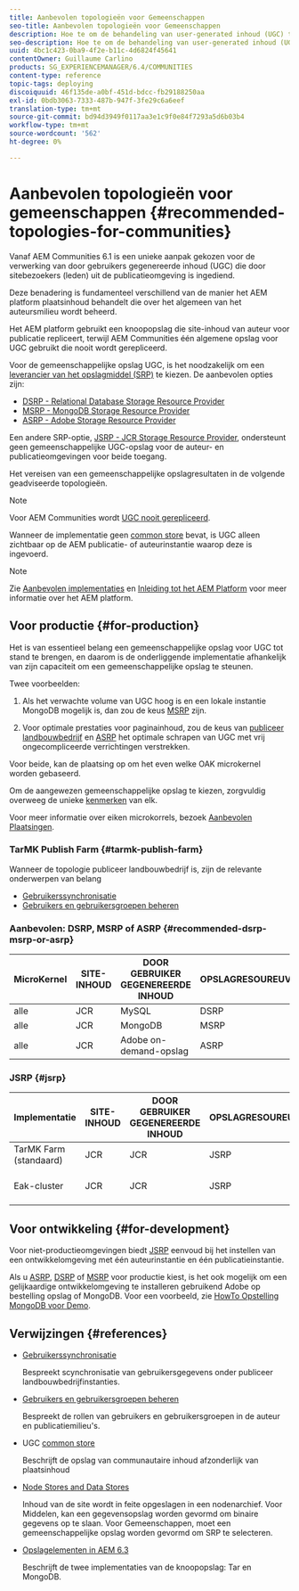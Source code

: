 ```yaml
---
title: Aanbevolen topologieën voor Gemeenschappen
seo-title: Aanbevolen topologieën voor Gemeenschappen
description: Hoe te om de behandeling van user-generated inhoud (UGC) te benaderen
seo-description: Hoe te om de behandeling van user-generated inhoud (UGC) te benaderen
uuid: 4bc1c423-0ba9-4f2e-b11c-4d6824f45641
contentOwner: Guillaume Carlino
products: SG_EXPERIENCEMANAGER/6.4/COMMUNITIES
content-type: reference
topic-tags: deploying
discoiquuid: 46f135de-a0bf-451d-bdcc-fb29188250aa
exl-id: 0bdb3063-7333-487b-947f-3fe29c6a6eef
translation-type: tm+mt
source-git-commit: bd94d3949f0117aa3e1c9f0e84f7293a5d6b03b4
workflow-type: tm+mt
source-wordcount: '562'
ht-degree: 0%

---
```


# Aanbevolen topologieën voor gemeenschappen {#recommended-topologies-for-communities}

Vanaf AEM Communities 6.1 is een unieke aanpak gekozen voor de verwerking van door gebruikers gegenereerde inhoud (UGC) die door sitebezoekers (leden) uit de publicatieomgeving is ingediend.

Deze benadering is fundamenteel verschillend van de manier het AEM platform plaatsinhoud behandelt die over het algemeen van het auteursmilieu wordt beheerd.

Het AEM platform gebruikt een knoopopslag die site-inhoud van auteur voor publicatie repliceert, terwijl AEM Communities één algemene opslag voor UGC gebruikt die nooit wordt gerepliceerd.

Voor de gemeenschappelijke opslag UGC, is het noodzakelijk om een [leverancier van het opslagmiddel (SRP)](working-with-srp.md) te kiezen. De aanbevolen opties zijn:

* [DSRP - Relational Database Storage Resource Provider](dsrp.md)
* [MSRP - MongoDB Storage Resource Provider](msrp.md)
* [ASRP - Adobe Storage Resource Provider](asrp.md)

Een andere SRP-optie, [JSRP - JCR Storage Resource Provider](jsrp.md), ondersteunt geen gemeenschappelijke UGC-opslag voor de auteur- en publicatieomgevingen voor beide toegang.

Het vereisen van een gemeenschappelijke opslagresultaten in de volgende geadviseerde topologieën.

>[!NOTE]
>
>Voor AEM Communities wordt [UGC nooit gerepliceerd](working-with-srp.md#ugc-never-replicated).
>
>Wanneer de implementatie geen [common store](working-with-srp.md) bevat, is UGC alleen zichtbaar op de AEM publicatie- of auteurinstantie waarop deze is ingevoerd.

>[!NOTE]
>
>Zie [Aanbevolen implementaties](../../help/sites-deploying/recommended-deploys.md) en [Inleiding tot het AEM Platform](../../help/sites-deploying/data-store-config.md) voor meer informatie over het AEM platform.

## Voor productie {#for-production}

Het is van essentieel belang een gemeenschappelijke opslag voor UGC tot stand te brengen, en daarom is de onderliggende implementatie afhankelijk van zijn capaciteit om een gemeenschappelijke opslag te steunen.

Twee voorbeelden:

1) Als het verwachte volume van UGC hoog is en een lokale instantie MongoDB mogelijk is, dan zou de keus [MSRP](msrp.md) zijn.

2) Voor optimale prestaties voor paginainhoud, zou de keus van [publiceer landbouwbedrijf](../../help/sites-deploying/recommended-deploys.md#tarmk-farm) en [ASRP](asrp.md) het optimale schrapen van UGC met vrij ongecompliceerde verrichtingen verstrekken.

Voor beide, kan de plaatsing op om het even welke OAK microkernel worden gebaseerd.

Om de aangewezen gemeenschappelijke opslag te kiezen, zorgvuldig overweeg de unieke [kenmerken](working-with-srp.md#characteristics-of-srp-options) van elk.

Voor meer informatie over eiken microkorrels, bezoek [Aanbevolen Plaatsingen](../../help/sites-deploying/recommended-deploys.md).

### TarMK Publish Farm {#tarmk-publish-farm}

Wanneer de topologie publiceer landbouwbedrijf is, zijn de relevante onderwerpen van belang

* [Gebruikerssynchronisatie](sync.md)
* [Gebruikers en gebruikersgroepen beheren](users.md)

### Aanbevolen: DSRP, MSRP of ASRP {#recommended-dsrp-msrp-or-asrp}

| MicroKernel | SITE-INHOUD | DOOR GEBRUIKER GEGENEREERDE INHOUD | OPSLAGRESOUREUVERLENER | ALGEMENE OPSLAG |
|-------------|------------------------|----------------------------------|---------------------------|---------------|
| alle | JCR | MySQL | DSRP | Ja |
| alle | JCR | MongoDB | MSRP | Ja |
| alle | JCR | Adobe on-demand-opslag | ASRP | Ja |

### JSRP {#jsrp}


| Implementatie | SITE-INHOUD | DOOR GEBRUIKER GEGENEREERDE INHOUD | OPSLAGRESOUREUVERLENER | ALGEMENE OPSLAG |
|----------------------|------------------------|----------------------------------|---------------------------|---------------------------------|
| TarMK Farm (standaard) | JCR | JCR | JSRP | Nee |
| Eak-cluster | JCR | JCR | JSRP | Alleen voor publicatie-omgeving |

## Voor ontwikkeling {#for-development}

Voor niet-productieomgevingen biedt [JSRP](jsrp.md) eenvoud bij het instellen van een ontwikkelomgeving met één auteurinstantie en één publicatieinstantie.

Als u [ASRP](asrp.md), [DSRP](dsrp.md) of [MSRP](msrp.md) voor productie kiest, is het ook mogelijk om een gelijkaardige ontwikkelomgeving te installeren gebruikend Adobe op bestelling opslag of MongoDB. Voor een voorbeeld, zie [HowTo Opstelling MongoDB voor Demo](demo-mongo.md).

## Verwijzingen {#references}

* [Gebruikerssynchronisatie](sync.md)

   Bespreekt scynchronisatie van gebruikersgegevens onder publiceer landbouwbedrijfinstanties.

* [Gebruikers en gebruikersgroepen beheren](users.md)

   Bespreekt de rollen van gebruikers en gebruikersgroepen in de auteur en publicatiemilieu&#39;s.

* UGC [common store](working-with-srp.md)

   Beschrijft de opslag van communautaire inhoud afzonderlijk van plaatsinhoud

* [Node Stores and Data Stores](../../help/sites-deploying/data-store-config.md)

   Inhoud van de site wordt in feite opgeslagen in een nodenarchief. Voor Middelen, kan een gegevensopslag worden gevormd om binaire gegevens op te slaan. Voor Gemeenschappen, moet een gemeenschappelijke opslag worden gevormd om SRP te selecteren.

* [Opslagelementen in AEM 6.3](../../help/sites-deploying/storage-elements-in-aem-6.md)

   Beschrijft de twee implementaties van de knoopopslag: Tar en MongoDB.
